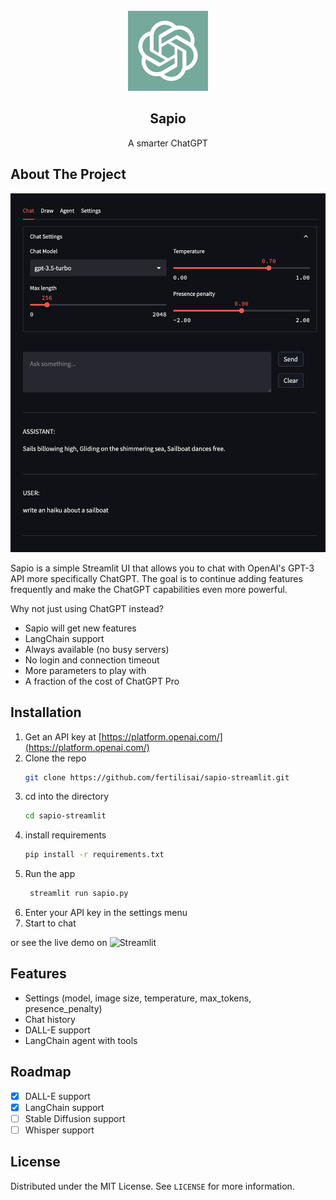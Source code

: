 <!-- PROJECT LOGO -->
<br />
<div align="center">
  <a href="https://github.com/fertilisai/sapio-streamlit">
    <img src="assets/apple-touch-icon.png" alt="Logo" width="128" height="128">
  </a>

  <h2 align="center">Sapio</h2>

  <p align="center">
    A smarter ChatGPT
  </p>
</div>

<!-- ABOUT THE PROJECT -->

## About The Project

![Sapio-screenshot](assets/chat.png)

Sapio is a simple Streamlit UI that allows you to chat with OpenAI's GPT-3 API more specifically ChatGPT. The goal is to continue adding features frequently and make the ChatGPT capabilities even more powerful.

Why not just using ChatGPT instead?

- Sapio will get new features
- LangChain support
- Always available (no busy servers)
- No login and connection timeout
- More parameters to play with
- A fraction of the cost of ChatGPT Pro

<!-- INSTALLATION -->

## Installation

1. Get an API key at [https://platform.openai.com/](https://platform.openai.com/)
2. Clone the repo
   ```sh
   git clone https://github.com/fertilisai/sapio-streamlit.git
   ```
3. cd into the directory
   ```sh
   cd sapio-streamlit
   ```
4. install requirements
   ```sh
   pip install -r requirements.txt
   ```
5. Run the app
   ```sh
    streamlit run sapio.py
   ```
6. Enter your API key in the settings menu
7. Start to chat

or see the live demo on ![Streamlit](https://fertilisai-sapio-streamlit-sapio-kf3fcf.streamlit.app/)

<!-- FEATURES -->

## Features

- Settings (model, image size, temperature, max_tokens, presence_penalty)
- Chat history
- DALL-E support
- LangChain agent with tools

<!-- ROADMAP -->

## Roadmap

- [x] DALL-E support
- [x] LangChain support
- [ ] Stable Diffusion support
- [ ] Whisper support

<!-- LICENSE -->

## License

Distributed under the MIT License. See `LICENSE` for more information.
